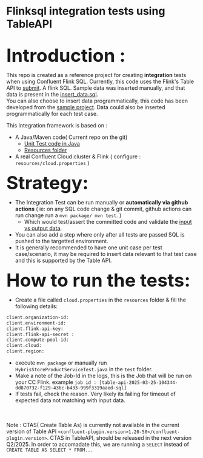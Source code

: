 # Flinksql integration tests using TableAPI     
<br>
<b> <font size="10">Introduction : </font ></b>

This repo is created as a reference project for creating <b>integration</b> tests when using Confluent Flink SQL. Currently, this code uses the Flink's Table API to [submit](https://github.com/bjaggi/flinksql-int-test/blob/main/src/test/java/io/confluent/flink/examples/HybrisStoreProductServiceTest.java#L47). A flink SQL. Sample data was inserted manually, and that data is present in the [insert_data.sql](https://github.com/bjaggi/flinksql-int-test/blob/main/src/main/resources/insert_data.sql).
<br>
You can also choose to insert data programmatically, this code has been developed from the [sample project](https://github.com/confluentinc/learn-apache-flink-table-api-for-java-exercises/blob/main/solutions/03-building-a-streaming-pipeline/src/test/java/marketplace/CustomerServiceIntegrationTest.java#L43).
Data could also be inserted programmatically for each test case. 

This Integration framework is based on :
- A Java/Maven code( Current repo on the git)
  - [Unit Test code in Java](https://github.com/bjaggi/flinksql-int-test/blob/main/src/test/java/io/confluent/flink/examples/HybrisStoreProductServiceTest.java#L31)
  - [Resources folder](https://github.com/bjaggi/flinksql-int-test/tree/main/src/main/resources)
- A real Confluent Cloud cluster & Flink ( configure : `resources/cloud.properties` )


<b> <font size="10">Strategy:</font ></b> 

- The Integration Test can be run manually or <b>automatically via github actions</b> ( ie: on any SQL code change & git commit, github actions can run change run a    `mvn package/ mvn test`.  )
  - Which would test/assert the committed code and validate the [input vs output data](https://github.com/bjaggi/flinksql-int-test/blob/main/src/test/java/io/confluent/flink/examples/HybrisStoreProductServiceTest.java#L61). 
- You can also add a step where only after all tests are passed SQL is pushed to the targetted environment. 
- It is generally recommended to have one unit case per test case/scenario, it may be required to insert data relevant to that test case and this is supported by the Table API.

<b> <font size="10">How to run the tests:</font ></b> 

- Create a file called `cloud.properties` in the  `resources` folder & fill the following details:    
```html
client.organization-id:
client.environment-id:
client.flink-api-key:
client.flink-api-secret : 
client.compute-pool-id:
client.cloud: 
client.region: 
```
- execute `mvn package` or manually run `HybrisStoreProductServiceTest.java` in the `test` folder.
- Make a note of the Job-Id in the logs, this is the Job that will be run on your CC Flink. example ` job id : [table-api-2025-03-25-104344-dd870732-f129-436c-b433-999f3319aaed-sql]
  ` 
- If tests fail, check the reason. Very likely its failing for timeout of expected data not matching with input data.   


<br><br>
Note : CTAS( Create Table As) is currently not available in the current version of Table API `<confluent-plugin.version>1.20-50</confluent-plugin.version>`. CTAS in TableAPI, should be released in the next version Q2/2025. In order to accomadate this, we are running a ``SELECT`` instead of ``CREATE TABLE AS SELECT * FROM...``
